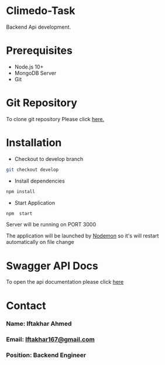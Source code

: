 # Climedo-Task

Backend Api development.

# Prerequisites
- Node.js 10+
- MongoDB Server
- Git

# Git Repository

[Git_Repo]:https://github.com/iftakhar450/climedo-task
To clone git repository Please click [here.][Git_Repo]

# Installation
- Checkout to develop branch
```bash
git checkout develop 
```
- Install dependencies
```bash
npm install
```

- Start Application
```bash
npm  start
```
  
Server will be running on PORT 3000

The application will be launched by [Nodemon](https://nodemon.com) so it's will restart automatically on file change

# Swagger  API Docs

[Docs]:http://localhost:3000/api/docs/
To open the api documentation please  click [here][docs]

# Contact

###  Name: Iftakhar Ahmed
###  Email: Iftakhar167@gmail.com
###  Position: Backend Engineer

